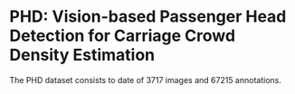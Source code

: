 # PHD: Vision-based Passenger Head Detection for Carriage Crowd Density Estimation
The PHD dataset consists to date of 3717 images and 67215 annotations. 
